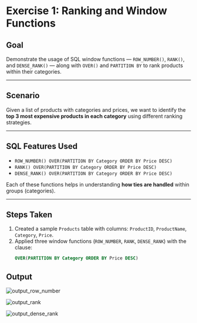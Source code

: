 # Exercise 1: Ranking and Window Functions

## Goal
Demonstrate the usage of SQL window functions — `ROW_NUMBER()`, `RANK()`, and `DENSE_RANK()` — along with `OVER()` and `PARTITION BY` to rank products within their categories.

---

## Scenario
Given a list of products with categories and prices, we want to identify the **top 3 most expensive products in each category** using different ranking strategies.

---

## SQL Features Used

- `ROW_NUMBER() OVER(PARTITION BY Category ORDER BY Price DESC)`
- `RANK() OVER(PARTITION BY Category ORDER BY Price DESC)`
- `DENSE_RANK() OVER(PARTITION BY Category ORDER BY Price DESC)`

Each of these functions helps in understanding **how ties are handled** within groups (categories).

---

## Steps Taken

1. Created a sample `Products` table with columns: `ProductID`, `ProductName`, `Category`, `Price`.
2. Applied three window functions (`ROW_NUMBER`, `RANK`, `DENSE_RANK`) with the clause:
   ```sql
   OVER(PARTITION BY Category ORDER BY Price DESC)

## Output
![output_row_number](https://github.com/user-attachments/assets/97081282-51d3-46dd-b81d-77ecccbb820e)

![output_rank](https://github.com/user-attachments/assets/8e7e1005-aa6c-466e-b18f-e8d304b8dc77)

![output_dense_rank](https://github.com/user-attachments/assets/fcd3baee-aa25-404c-8af7-d8a57ee7d0df)

